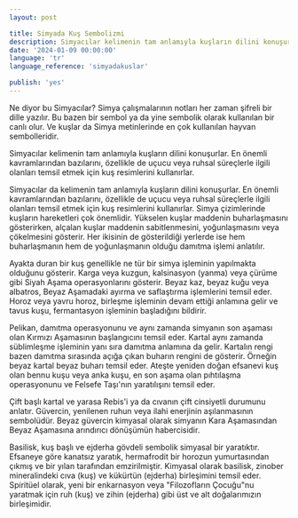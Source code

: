 ```yaml
---
layout: post

title: Simyada Kuş Sembolizmi
description: Simyacılar kelimenin tam anlamıyla kuşların dilini konuşurlar. En önemli kavramlarından bazılarını, özellikle de uçucu veya ruhsal süreçlerle ilgili olanları temsil etmek için kuş resimlerini kullanırlar.
date: '2024-01-09 00:00:00'
language: 'tr'
language_reference: 'simyadakuslar'

publish: 'yes'
---
```


Ne diyor bu Simyacılar?
Simya çalışmalarının notları her zaman şifreli bir dille yazılır. Bu bazen bir sembol ya da yine sembolik olarak kullanılan bir canlı olur. Ve kuşlar da Simya metinlerinde en çok kullanılan hayvan sembolleridir.

Simyacılar kelimenin tam anlamıyla kuşların dilini konuşurlar. En önemli kavramlarından bazılarını, özellikle de uçucu veya ruhsal süreçlerle ilgili olanları temsil etmek için kuş resimlerini kullanırlar.

Simyacılar da kelimenin tam anlamıyla kuşların dilini konuşurlar. En önemli kavramlarından bazılarını, özellikle de uçucu veya ruhsal süreçlerle ilgili olanları temsil etmek için kuş resimlerini kullanırlar.
Simya çizimlerinde kuşların hareketleri çok önemlidir. Yükselen kuşlar maddenin buharlaşmasını gösterirken, alçalan kuşlar maddenin sabitlenmesini, yoğunlaşmasını veya çökelmesini gösterir. Her ikisinin de gösterildiği yerlerde ise hem buharlaşmanın hem de yoğunlaşmanın olduğu damıtma işlemi anlatılır.

Ayakta duran bir kuş genellikle ne tür bir simya işleminin yapılmakta olduğunu gösterir. Karga veya kuzgun, kalsinasyon (yanma) veya çürüme gibi Siyah Aşama operasyonlarını gösterir.
Beyaz kaz, beyaz kuğu veya albatros, Beyaz Aşamadaki ayırma ve saflaştırma işlemlerini temsil eder. Horoz veya yavru horoz, birleşme işleminin devam ettiği anlamına gelir ve tavus kuşu, fermantasyon işleminin başladığını bildirir.

Pelikan, damıtma operasyonunu ve aynı zamanda simyanın son aşaması olan Kırmızı Aşamasının başlangıcını temsil eder. Kartal aynı zamanda süblimleşme işleminin yanı sıra damıtma anlamına da gelir. Kartalın rengi bazen damıtma sırasında açığa çıkan buharın rengini de gösterir. Örneğin beyaz kartal beyaz buharı temsil eder. Ateşte yeniden doğan efsanevi kuş olan bennu kuşu veya anka kuşu, en son aşama olan pıhtılaşma operasyonunu ve Felsefe Taşı'nın yaratılışını temsil eder.

Çift başlı kartal ve yarasa Rebis'i ya da cıvanın çift cinsiyetli durumunu anlatır. Güvercin, yenilenen ruhun veya ilahi enerjinin aşılanmasının sembolüdür. Beyaz güvercin kimyasal olarak simyanın Kara Aşamasından Beyaz Aşamasına arındırıcı dönüşümün habercisidir.

Basilisk, kuş başlı ve ejderha gövdeli sembolik simyasal bir yaratıktır. Efsaneye göre kanatsız yaratık, hermafrodit bir horozun yumurtasından çıkmış ve bir yılan tarafından emzirilmiştir. Kimyasal olarak basilisk, zinober mineralindeki cıva (kuş) ve kükürtün (ejderha) birleşimini temsil eder. Spiritüel olarak, yeni bir enkarnasyon veya "Filozofların Çocuğu"nu yaratmak için ruh (kuş) ve zihin (ejderha) gibi üst ve alt doğalarımızın birleşimidir.
